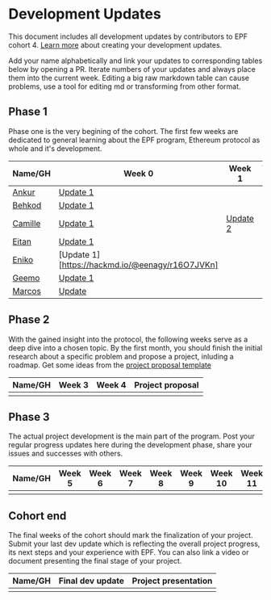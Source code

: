 # Development Updates

This document includes all development updates by contributors to EPF cohort 4. [Learn more](/program-guide/repo-guide.md#development-updates) about creating your development updates.

Add your name alphabetically and link your updates to corresponding tables below by opening a PR. Iterate numbers of your updates and always place them into the current week. Editing a big raw markdown table can cause problems, use a tool for editing md or transforming from other format.

## Phase 1

Phase one is the very begining of the cohort. The first few weeks are dedicated to general learning about the EPF program, Ethereum protocol as whole and it's development.

| Name/GH                              | Week 0                                                                                                                                  | Week 1 | Week 2 |
| ------------------------------------ | --------------------------------------------------------------------------------------------------------------------------------------- | ------ | ------ |
| [Ankur](github.com/ankurdubey521)    | [Update 1](https://hackmd.io/lbxmhPFmTOO44gkqepodYA)                                                                                    |        |        |
| [Behkod](https://github.com/behkod)  | [Update 1](https://hackmd.io/@behkod/epf-c4-w0-u1)                                                                                      |        |        |
| [Camille](github.com/camillecorti)   | [Update 1](https://github.com/camillecorti/SedVit.art/blob/f63a1a87966cdb6ddd3fe20d838de70592030d72/week%20zero%20EPF%20Research%20.md) | [Update 2](https://github.com/camillecorti/SedVit.art/blob/main/week%20one.md)       |        |
| [Eitan](https://github.com/eserilev) | [Update 1](https://hackmd.io/@B8vIxNUfSeC2Mhu5CBwSNw/rJ8njJ1O2)                                                                         |        |        |
| [Eniko](github.com/eenagy)           | [Update 1][https://hackmd.io/@eenagy/r16O7JVKn]                                                                                         |        |        |
| [Geemo](https://github.com/GeemoCandama) | [Update 1](https://hackmd.io/@geemo/ryTB4ZUYh)                                                                                      |        |        |
|[Marcos](https://sites.google.com/view/marcosvillagra/)     | [Update](https://hackmd.io/@UPfOaQgcQTifeXz-5Dd-cQ/week0)     |        |

## Phase 2

With the gained insight into the protocol, the following weeks serve as a deep dive into a chosen topic. By the first month, you should finish the initial research about a specific problem and propose a project, inluding a roadmap. Get some ideas from the [project proposal template](https://github.com/eth-protocol-fellows/cohort-four/blob/master/projects/project-template.md)

| Name/GH | Week 3 | Week 4 | Project proposal |
| ------- | ------ | ------ | ---------------- |
|         |        |        |                  |

## Phase 3

The actual project development is the main part of the program. Post your regular progress updates here during the development phase, share your issues and successes with others.

| Name/GH | Week 5 | Week 6 | Week 7 | Week 8 | Week 9 | Week 10 | Week 11 | Week 12 | Week 13 | Week 14 | Week 15 |
| ------- | ------ | ------ | ------ | ------ | ------ | ------- | ------- | ------- | ------- | ------- | ------- |
|         |        |        |        |        |        |         |         |         |         |         |         |

## Cohort end

The final weeks of the cohort should mark the finalization of your project. Submit your last dev update which is reflecting the overall project progress, its next steps and your experience with EPF. You can also link a video or document presenting the final stage of your project.

| Name/GH | Final dev update | Project presentation |
| ------- | ---------------- | -------------------- |
|         |                  |                      |

[def]: https://github.com/taxmeifyoucan/ephemeral-testnet/blob/master/specs.md
